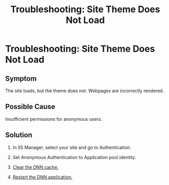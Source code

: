 ﻿---
uid: ts-site-theme-not-loading
topic: ts-site-theme-not-loading
locale: en
title: "Troubleshooting: Site Theme Does Not Load"
dnneditions: DNN Platform,Evoq Content,Evoq Engage
dnnversion: 09.02.00
parent-topic: administrators-troubleshooting-overview
related-topics: ts-how-to-increase-max-upload-file-size,ts-error-login-ip-filtering-is-currently-disabled,ts-error-another-user-has-taken-action-on-the-page,ts-error-unknown-server-tag-DNNComboBox,ts-error-could-not-load-awssdk,ts-error-sql-timeout,ts-error-argumentnullexception-after-move-upgrade,ts-install-missing-resources,ts-mixed-content-ssl,ts-broken-profile-image,ts-page-remains-in-draft,ts-unable-to-remove-page-redirect-urls,ts-incomplete-content-localization,ts-missing-persona-bar
---

# Troubleshooting: Site Theme Does Not Load

## Symptom

The site loads, but the theme does not. Webpages are incorrectly rendered.

## Possible Cause

Insufficient permissions for anonymous users.

## Solution

1.  In IIS Manager, select your site and go to Authentication.
    
2.  Set Anonymous Authentication to Application pool identity.
    
3.  [Clear the DNN cache.](xref:clear-cache)
    
4.  [Restart the DNN application.](xref:restart-application)
